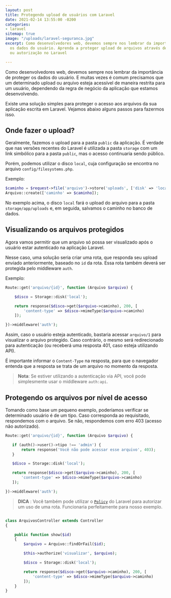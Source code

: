 ```yaml
---
layout: post
title: Protegendo upload de usuários com Laravel
date: 2021-02-14 13:55:00 -0200
categories:
- laravel
sitemap: true
image: "/uploads/laravel-seguranca.jpg"
excerpt: Como desenvolvedores web, devemos sempre nos lembrar da importância de proteger
  os dados do usuário. Aprenda a proteger upload de arquivos através de autenticação
  ou autorização no Laravel

---
```

Como desenvolvedores web, devemos sempre nos lembrar da importância de proteger os dados do usuário. E muitas vezes é comum precisamos que um determinado upload ou arquivo esteja acessível de maneira restrita para um usuário, dependendo da regra de negócio da aplicação que estamos desenvolvendo.

Existe uma solução simples para proteger o acesso aos arquivos da sua aplicação escrita em Laravel. Vejamos  abaixo alguns passos para fazermos isso.

## Onde fazer o upload?

Geralmente, fazemos o upload para a pasta `public` da aplicação. É verdade que nas versões recentes do Laravel é utilizada a pasta `storage` com um link simbólico para a pasta `public`, mas o acesso continuaria sendo público.

Porém, podemos utilizar o disco `local`, cuja configuração se encontra no arquivo `config/filesystems.php`.

Exemplo:

```php
$caminho = $request->file('arquivo')->store('uploads', ['disk' => 'local']);
Arquivo::create(['caminho' => $caminho]);
```

No exemplo acima, o disco `local` fará o upload do arquivo para a pasta `storage/app/uploads` e, em seguida, salvamos o caminho no banco de dados.

## Visualizando os arquivos protegidos

Agora vamos permitir que um arquivo só possa ser visualizado após o usuário estar autenticado na aplicação Laravel.

Nesse caso, uma solução seria criar uma rota, que responda seu upload enviado anteriormente, baseado no `id` da rota. Essa rota também deverá ser protegida pelo middleware `auth`.

Exemplo:

```php
Route::get('arquivo/{id}', function (Arquivo $arquivo) {

    $disco = Storage::disk('local');

    return response($disco->get($arquivo->caminho), 200, [
        'content-type' => $disco->mimeType($arquivo->caminho)
    ]);

})->middleware('auth');
```

Assim, caso o usuário esteja autenticado, bastaria acessar `arquivo/1` para visualizar o arquivo protegido. Caso contrário, o mesmo será redirecionado para autenticação (ou receberá uma resposta 401, caso esteja utilizando API).

É importante informar o `Content-Type` na resposta, para que o navegador entenda que a resposta se trata de um arquivo no momento da resposta.

> **Nota**: Se estiver utilizando a autenticação via API, você pode simplesmente usar o middleware `auth:api`.

<ins class="adsbygoogle"
style="display:block; text-align:center;"
data-ad-layout="in-article"
data-ad-format="fluid"
data-ad-client="ca-pub-4119206527475379"
data-ad-slot="9977497686"></ins>
<script>
(adsbygoogle = window.adsbygoogle || \[\]).push({});
</script>

## Protegendo os arquivos por nível de acesso

Tomando como base um pequeno exemplo, poderíamos verificar se determinado usuário é de um tipo. Caso corresponda ao requisitado, respondemos com o arquivo. Se não, respondemos com erro 403 (acesso não autorizado).

```php
Route::get('arquivo/{id}', function (Arquivo $arquivo) {

   if (auth()->user()->tipo !== 'admin') {
       return response('Você não pode acessar esse arquivo', 403);
   }

   $disco = Storage::disk('local');

   return response($disco->get($arquivo->caminho), 200, [
       'content-type' => $disco->mimeType($arquivo->caminho)
   ]);

})->middleware('auth');
```

> **DICA** : Você também pode utilizar o [`Policy`](https://laravel.com/docs/5.8/authorization) do Laravel para autorizar um uso de uma rota. Funcionaria perfeitamente para nosso exemplo.

```php

class ArquivosController extends Controller
{

    public function show($id)
    {
        $arquivo = Arquivo::findOrFail($id);

        $this->authorize('visualizar', $arquivo);

        $disco = Storage::disk('local');

        return response($disco->get($arquivo->caminho), 200, [
            'content-type' => $disco->mimeType($arquivo->caminho)
        ]);
    }
}
```